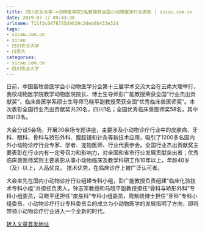 ```yaml
---
title: 四川农业大学->动物医学院2名教荣获全国小动物医学行业表彰 | sicau.com.cn
date: 2019-07-17 09:43:38
urlname: 711f3c0478755d9629c2deb6b433e32d
tags: 
- sicau.com.cn
- sicau
- 四川农业大学
- 川农大
categories:
- sicau.com.cn
- 四川农业大学
---
```



日前，中国畜牧兽医学会小动物医学分会第十三届学术交流大会在云南大理举行，我校动物医学院教学动物医院院长、博士生导师彭广能教授荣获全国“行业杰出贡献奖”，临床兽医学系硕士生导师马晓平副教授荣获全国“优秀临床兽医师奖”。本次表彰全国行业杰出贡献奖共20名，四川1名；全国优秀临床兽医师奖58名，其中四川3名。

大会分设5会场，开展30余场专题讲座，主要涉及小动物诊疗行业中的皮肤病、牙科、眼科、骨科与矫形外科、腹腔镜和针灸等新技术应用，吸引了1200多名国内外小动物诊疗行业专家、学者、宠物医师、行业代表参会。全国行业杰出贡献奖主要表彰在行业内有一定号召力和影响力，对全国和省市行业发展贡献突出者；优秀临床兽医师奖则主要表彰从事小动物临床及教学科研工作10年以上，年龄40岁（及）以上，人品优良， 技术优秀，在临床诊疗上被广泛认可者。

大会率先在国内小动物诊疗行业组建专科小组，彭广能教授负责组建“临床化验技术专科小组”并担任负责人，钟志军教授和马晓平副教授担任“骨科与矫形外科”专科小组委员，马晓平还担任“皮肤科”专科小组委员，周紫峣博士担任“牙科”专科小组委员。小动物诊疗行业专科委员会的成立为小动物医学的发展指明了方向，即将带领小动物诊疗行业进入一个全新的时代。





[转入文章首发地址](https://news.sicau.edu.cn/info/1078/52604.htm)